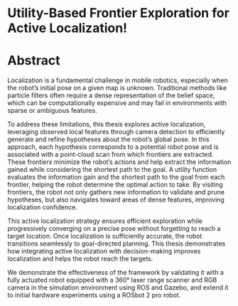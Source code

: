 # Utility-Based Frontier Exploration for  Active Localization!

# Abstract
Localization is a fundamental challenge in mobile robotics, especially when the robot’s initial pose on a given map is unknown. Traditional methods like particle filters often require a dense representation of the belief space, which can be computationally expensive and may fail in environments with sparse or ambiguous features.

To address these limitations, this thesis explores active localization, leveraging observed local features through camera detection to efficiently generate and refine hypotheses about the robot’s global pose. In this approach, each hypothesis corresponds to a potential robot pose and is associated with a point-cloud scan from which frontiers are extracted. These frontiers minimize the robot’s actions and help extract the information gained while considering the shortest path to the goal. A utility function evaluates the information gain and the shortest path to the goal from each frontier, helping the robot determine the optimal action to take. By visiting frontiers, the robot not only gathers new information to validate and prune hypotheses, but also navigates toward areas of dense features, improving localization
confidence. 

This active localization strategy ensures efficient exploration while progressively converging on a precise pose without forgetting to reach a target location. Once localization is sufficiently accurate, the robot transitions seamlessly to goal-directed planning. This thesis demonstrates how integrating active localization with decision-making improves localization and helps the robot reach the targets.

We demonstrate the effectiveness of the framework by validating it with a fully actuated robot equipped with a 360° laser range scanner and RGB camera in the simulation environment using ROS and Gazebo, and extend it to initial hardware experiments using a ROSbot 2 pro robot.
